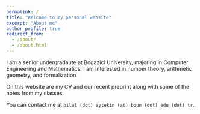 ```yaml
---
permalink: /
title: "Welcome to my personal website"
excerpt: "About me"
author_profile: true
redirect_from: 
  - /about/
  - /about.html
---
```


I am a senior undergradaute at Bogazici University, majoring in Computer Engineering and Mathematics. I am interested in number theory, arithmetic geometry, and formalization.

On this website are my CV and our recent preprint along with some of the notes from my classes.

You can contact me at ``bilal (dot) aytekin (at) boun (dot) edu (dot) tr``.